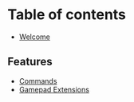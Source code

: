 # Table of contents

* [Welcome](README.md)

## Features

* [Commands](features/commands.md)
* [Gamepad Extensions](features/gamepad-extensions.md)


